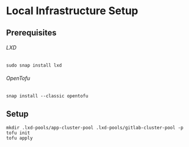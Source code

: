 # Local Infrastructure Setup

## Prerequisites

###### LXD

```
sudo snap install lxd
```

###### OpenTofu

```
snap install --classic opentofu
```

## Setup

```
mkdir .lxd-pools/app-cluster-pool .lxd-pools/gitlab-cluster-pool -p
tofu init
tofu apply 
```
